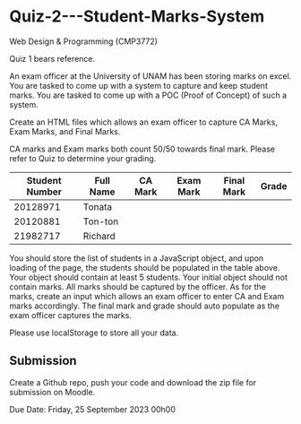 # Quiz-2---Student-Marks-System

Web Design & Programming (CMP3772)

Quiz 1 bears reference.

An exam officer at the University of UNAM has been storing marks on excel. You are tasked to come up with a system to capture and keep student marks. You are tasked to come up with a POC (Proof of Concept) of such a system.

Create an HTML files which allows an exam officer to capture CA Marks, Exam Marks, and Final Marks. 

CA marks and Exam marks both count 50/50 towards final mark. Please refer to Quiz to determine your grading.


| Student Number | Full Name   | CA Mark | Exam Mark | Final Mark | Grade |
| -------------- | ----------  | ------- | --------- | ---------- | ----- |
| 20128971       | Tonata      |         |           |            |       |
| 20120881       | Ton-ton     |         |           |            |       |
| 21982717       | Richard     |         |           |            |       |


You should store the list of students in a JavaScript object, and upon loading of the page, the students should be populated in the table above. Your object should contain at least 5 students.
Your initial object should not contain marks. All marks should be captured by the officer.
As for the marks, create an input which allows an exam officer to enter CA and Exam marks accordingly. 
The final mark and grade should auto populate as the exam officer captures the marks.

Please use localStorage to store all your data.

## Submission

Create a Github repo, push your code and download the zip file for submission on Moodle.

Due Date: Friday, 25 September 2023 00h00 
